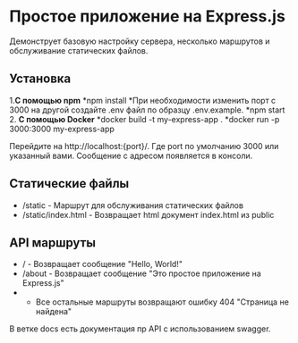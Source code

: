 # Простое приложение на Express.js

Демонструет базовую настройку сервера, несколько маршрутов и обслуживание статических файлов.

## Установка 
1.**С помощью npm**
  *npm install
  *При необходимости изменить порт с 3000 на другой создайте .env файл по образцу .env.example.
  *npm start
2. **С помощью Docker**
  *docker build -t my-express-app .
  *docker run -p 3000:3000 my-express-app

Перейдите на http://localhost:{port}/. Где port по умолчанию 3000 или указанный вами. Сообщение с адресом появляется в консоли.

## Статические файлы
* /static - Маршрут для обслуживания статических файлов
* /static/index.html - Возвращает html документ index.html из public

## API маршруты
* / - Возвращает сообщение "Hello, World!"
* /about - Возвращает сообщение "Это простое приложение на Express.js"
* - Все остальные маршруты возвращают ошибку 404 "Страница не найдена"

В ветке docs есть документация пр API с использованием swagger.

